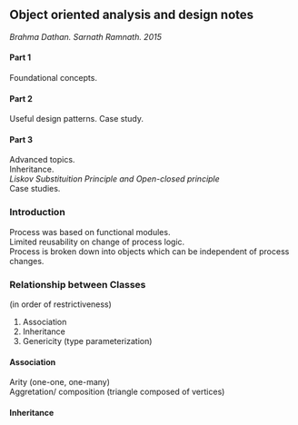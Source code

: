 ## Object oriented analysis and design notes
*Brahma Dathan. Sarnath Ramnath. 2015*

#### Part 1
Foundational concepts.
#### Part 2
Useful design patterns.
Case study.
#### Part 3
Advanced topics.\
Inheritance. \
*Liskov Substituition Principle and Open-closed principle*\
Case studies.

### Introduction
Process was based on functional modules.  
Limited reusability on change of process logic.  
Process is broken down into objects which can be independent of process changes.  

### Relationship between Classes
(in order of restrictiveness)
1. Association
2. Inheritance
3. Genericity (type parameterization)

#### Association
Arity (one-one, one-many)  
Aggretation/ composition (triangle composed of vertices)

#### Inheritance
